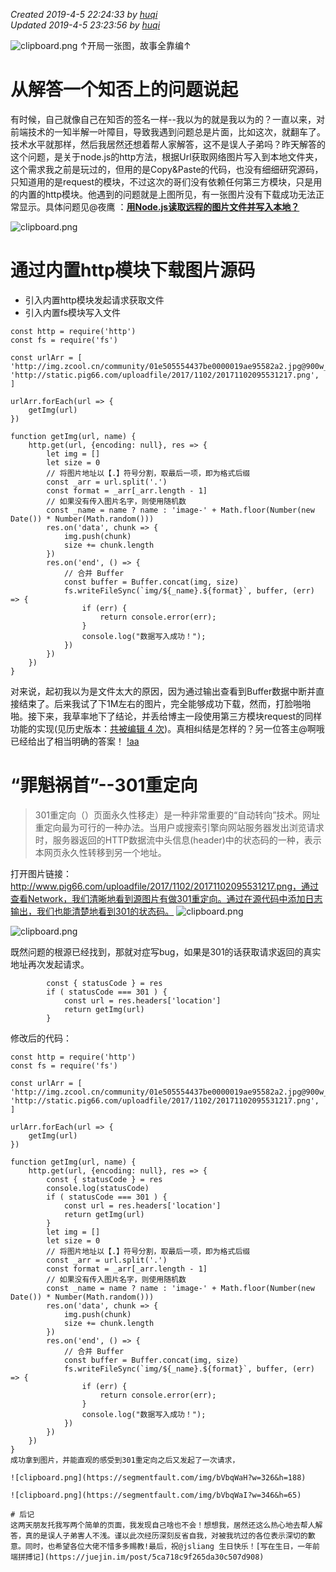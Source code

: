 
*Created 2019-4-5 22:24:33 by [huqi](https://github.com/hu-qi)*    
*Updated 2019-4-5 23:23:56 by [huqi](https://github.com/hu-qi)*

![clipboard.png](https://segmentfault.com/img/bVbqV5x)
↑开局一张图，故事全靠编↑

# 从解答一个知否上的问题说起
有时候，自己就像自己在知否的签名一样--我以为的就是我以为的？一直以来，对前端技术的一知半解一叶障目，导致我遇到问题总是片面，比如这次，就翻车了。技术水平就那样，然后我居然还想着帮人家解答，这不是误人子弟吗？昨天解答的这个问题，是关于node.js的http方法，根据Url获取网络图片写入到本地文件夹，这个需求我之前是玩过的，但用的是Copy&Paste的代码，也没有细细研究源码，只知道用的是request的模块，不过这次的哥们没有依赖任何第三方模块，只是用的内置的http模块。他遇到的问题就是上图所见，有一张图片没有下载成功无法正常显示。具体问题见@夜鹰 ：[**用Node.js读取远程的图片文件并写入本地？**](https://segmentfault.com/q/1010000018760426/a-1020000018760914)

![clipboard.png](https://segmentfault.com/img/bVbqV64)

# 通过内置http模块下载图片源码

- 引入内置http模块发起请求获取文件
- 引入内置fs模块写入文件
```
const http = require('http')
const fs = require('fs')

const urlArr = [
'http://img.zcool.cn/community/01e505554437be0000019ae95582a2.jpg@900w_1l_2o_100sh.jpg',
'http://static.pig66.com/uploadfile/2017/1102/20171102095531217.png',
]

urlArr.forEach(url => {
    getImg(url)
})

function getImg(url, name) {
    http.get(url, {encoding: null}, res => {
        let img = []
        let size = 0
        // 将图片地址以【.】符号分割，取最后一项，即为格式后缀
        const _arr = url.split('.')
        const format = _arr[_arr.length - 1]
        // 如果没有传入图片名字，则使用随机数
        const _name = name ? name : 'image-' + Math.floor(Number(new Date()) * Number(Math.random()))
        res.on('data', chunk => {
            img.push(chunk)
            size += chunk.length
        })
        res.on('end', () => {
            // 合并 Buffer
            const buffer = Buffer.concat(img, size)
            fs.writeFileSync(`img/${_name}.${format}`, buffer, (err) => {
                if (err) {
                    return console.error(err);
                }
                console.log("数据写入成功！");
            })
        })
    })
}

```
对来说，起初我以为是文件太大的原因，因为通过输出查看到Buffer数据中断并直接结束了。后来我试了下1M左右的图片，完全能够成功下载，然而，打脸啪啪啪。接下来，我草率地下了结论，并丢给博主一段使用第三方模块request的同样功能的实现(见历史版本：[共被编辑 4 次](https://segmentfault.com/q/1010000018760426/a-1020000018760914/revision))。真相纠结是怎样的？另一位答主@啊哦 已经给出了相当明确的答案！
[!aa](https://segmentfault.com/img/bVbqWbT?w=1071&h=515)

# “罪魁祸首”--301重定向

> 301重定向（）页面永久性移走）是一种非常重要的“自动转向”技术。网址重定向最为可行的一种办法。当用户或搜索引擎向网站服务器发出浏览请求时，服务器返回的HTTP数据流中头信息(header)中的状态码的一种，表示本网页永久性转移到另一个地址。

打开图片链接：http://www.pig66.com/uploadfile/2017/1102/20171102095531217.png，通过查看Network，我们清晰地看到源图片有做301重定向。通过在源代码中添加日志输出，我们也能清楚地看到301的状态码。
![clipboard.png](https://segmentfault.com/img/bVbqV9y)


![clipboard.png](https://segmentfault.com/img/bVbqV9R)

既然问题的根源已经找到，那就对症写bug，如果是301的话获取请求返回的真实地址再次发起请求。

```
        const { statusCode } = res
        if ( statusCode === 301 ) {
            const url = res.headers['location']
            return getImg(url)
        }
```
修改后的代码：
```
const http = require('http')
const fs = require('fs')

const urlArr = [
'http://img.zcool.cn/community/01e505554437be0000019ae95582a2.jpg@900w_1l_2o_100sh.jpg',
'http://static.pig66.com/uploadfile/2017/1102/20171102095531217.png',
]

urlArr.forEach(url => {
    getImg(url)
})

function getImg(url, name) {
    http.get(url, {encoding: null}, res => {
        const { statusCode } = res
        console.log(statusCode)
        if ( statusCode === 301 ) {
            const url = res.headers['location']
            return getImg(url)
        }
        let img = []
        let size = 0
        // 将图片地址以【.】符号分割，取最后一项，即为格式后缀
        const _arr = url.split('.')
        const format = _arr[_arr.length - 1]
        // 如果没有传入图片名字，则使用随机数
        const _name = name ? name : 'image-' + Math.floor(Number(new Date()) * Number(Math.random()))
        res.on('data', chunk => {
            img.push(chunk)
            size += chunk.length
        })
        res.on('end', () => {
            // 合并 Buffer
            const buffer = Buffer.concat(img, size)
            fs.writeFileSync(`img/${_name}.${format}`, buffer, (err) => {
                if (err) {
                    return console.error(err);
                }
                console.log("数据写入成功！");
            })
        })
    })
}
成功拿到图片，并能直观的感受到301重定向之后又发起了一次请求，

![clipboard.png](https://segmentfault.com/img/bVbqWaH?w=326&h=188)

![clipboard.png](https://segmentfault.com/img/bVbqWaI?w=346&h=65)

# 后记
这两天朋友托我写两个简单的页面，我发现自己啥也不会！想想我，居然还这么热心地去帮人解答，真的是误人子弟害人不浅。谨以此次经历深刻反省自我，对被我坑过的各位表示深切的歉意。同时，也希望各位大佬不惜多多赐教!最后，祝@jsliang 生日快乐！[写在生日，一年前端拼搏记](https://juejin.im/post/5ca718c9f265da30c507d908)

